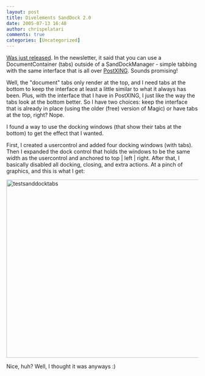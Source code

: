 ```yaml
---
layout: post
title: Divelements SandDock 2.0
date: 2005-07-13 16:48
author: chrispelatari
comments: true
categories: [Uncategorized]
---
```

<a href="http://divil.co.uk/net/controls/sanddock/">Was just released</a>. In
the newsletter, it said that you can use a DocumentContainer (tabs) outside of a
SandDockManager - simple tabbing with the same interface that is all over <a href="http://PostXING.url123.com/main">PostXING</a>. Sounds promising!

Well, the "document" tabs only render
at the top, and I need tabs at the bottom to keep the interface at least a
little similar to what it always has been. Plus, with the interface that I have
in PostXING, I just like the way the tabs look at the bottom better. So I have
two choices: keep the interface that is already in place (using the older (free)
version of Magic) or have tabs at the top, right? Nope.

I found a way to use the docking
windows (that show their tabs at the bottom) to get the effect that I
wanted.

First, I created a usercontrol
and added four docking windows (with tabs). Then I expanded the dock
control that holds the windows to be the same width as the usercontrol and
anchored to top | left | right. After that, I basically disabled all docking,
closing, and extra actions. At a pinch of graphics, and this is what I
get:

<a href="http://chrispelatari.files.wordpress.com/2005/07/testsanddocktabs.png"><img class="alignnone size-full wp-image-1200" alt="testsanddocktabs" src="http://chrispelatari.files.wordpress.com/2005/07/testsanddocktabs.png" width="593" height="467" /></a>

Nice, huh? Well, I thought it
was anyways :)
